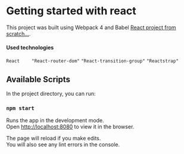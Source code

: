 # Getting started with react

This project was built using Webpack 4 and Babel [React project from scratch...](https://hackernoon.com/how-to-build-a-react-project-from-scratch-using-webpack-4-and-babel-56d4a26afd32).

#### Used technologies

`React` `    "React-router-dom"`
             `"React-transition-group"`
             `"Reactstrap"`

## Available Scripts

In the project directory, you can run:

### `npm start`

Runs the app in the development mode.<br>
Open [http://localhost:8080](http://localhost:8080) to view it in the browser.

The page will reload if you make edits.<br>
You will also see any lint errors in the console.
